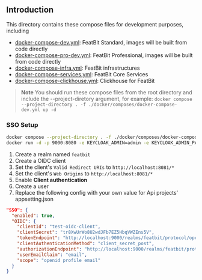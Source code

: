 ## Introduction

This directory contains these compose files for development purposes, including

- [docker-compose-dev.yml](docker-compose-dev.yml): FeatBit Standard, images will be built from code directly
- [docker-compose-pro-dev.yml](docker-compose-pro-dev.yml): FeatBit Professional, images will be built from code
  directly
- [docker-compose-infra.yml](docker-compose-infra.yml): FeatBit infrastructures
- [docker-compose-services.yml](docker-compose-services.yml): FeatBit Core Services
- [docker-compose-clickhouse.yml](docker-compose-clickhouse.yml): Clickhouse for FeatBit

> **Note**
> You should run these compose files from the root directory and include the --project-diretory argument, for
> example: `docker compose --project-directory . -f ./docker/composes/docker-compose-dev.yml up -d`

### SSO Setup

```bash
docker compose --project-directory . -f ./docker/composes/docker-compose-dev.yml up -d
docker run -d -p 9000:8080 -e KEYCLOAK_ADMIN=admin -e KEYCLOAK_ADMIN_PASSWORD=admin --name=keycloak quay.io/keycloak/keycloak:22.0.1 start-dev
```

1. Create a realm named `featbit`
2. Create a OIDC client
3. Set the client's `Valid Redirect URIs` to `http://localhost:8081/*`
4. Set the client's `Web Origins` to `http://localhost:8081/*`
5. Enable **Client authentication**
6. Create a user
7. Replace the following config with your own value for Api projects' appsetting.json
  ```json
  "SSO": {
    "enabled": true,
    "OIDC": {
      "clientId": "test-oidc-client",
      "clientSecret": "tr8XwUrWo8U2wdJFb7EZ5HbqVWZEns5V",
      "tokenEndpoint": "http://localhost:9000/realms/featbit/protocol/openid-connect/token",
      "clientAuthenticationMethod": "client_secret_post",
      "authorizationEndpoint": "http://localhost:9000/realms/featbit/protocol/openid-connect/auth",
      "userEmailClaim": "email",
      "scope": "openid profile email"
    }
}
  ```